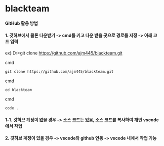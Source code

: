 # blackteam

#### GitHub 활용 방법

#### 1. 깃허브에서 클론 다운받기 -> cmd를 키고 다운 받을 곳으로 경로를 지정 -> 아래 코드 입력

ex) D:\>git clone https://github.com/ajm445/blackteam.git

cmd
```
git clone https://github.com/ajm445/blackteam.git
```
cmd
```
cd blackteam
```
cmd
```
code .
```

  #### 1-1. 깃허브 계정이 없을 경우 -> 소스 코드는 있음, 소스 코드를 복사하여 개인 vscode에서 작업

#### 2. 깃허브 계정이 있을 경우 -> vscode와 github 연동 -> vscode 내에서 작업 가능
